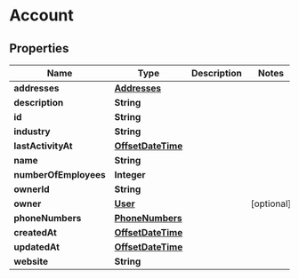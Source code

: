 # Account

## Properties
Name | Type | Description | Notes
------------ | ------------- | ------------- | -------------
**addresses** | [**Addresses**](Addresses.md) |  | 
**description** | **String** |  | 
**id** | **String** |  | 
**industry** | **String** |  | 
**lastActivityAt** | [**OffsetDateTime**](OffsetDateTime.md) |  | 
**name** | **String** |  | 
**numberOfEmployees** | **Integer** |  | 
**ownerId** | **String** |  | 
**owner** | [**User**](User.md) |  |  [optional]
**phoneNumbers** | [**PhoneNumbers**](PhoneNumbers.md) |  | 
**createdAt** | [**OffsetDateTime**](OffsetDateTime.md) |  | 
**updatedAt** | [**OffsetDateTime**](OffsetDateTime.md) |  | 
**website** | **String** |  | 
